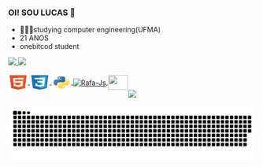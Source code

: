 
### OI! SOU LUCAS 👋

- 👨🏽‍🎓studying computer engineering(UFMA)
- 21 ANOS
- onebitcod student

<div align="center"  style="display: flex" style="flex-direction: row">
  <a href="https://github.com/LucasEmanoel0">
  <img height="50%"  src="https://github-readme-stats.vercel.app/api?username=LucasEmanoel0&show_icons=true&theme=dracula&include_all_commits=true&count_private=true"/>
  <img height="50%" src="https://github-readme-stats.vercel.app/api/top-langs/?username=LucasEmanoel0&layout=compact&langs_count=7&theme=dracula"/>
</div>
  <div style="display: inline_block"><br>
  <img align="center" alt="Rafa-HTML" height="30" width="40" src="https://raw.githubusercontent.com/devicons/devicon/master/icons/html5/html5-original.svg">
  <img align="center" alt="Rafa-CSS" height="30" width="40" src="https://raw.githubusercontent.com/devicons/devicon/master/icons/css3/css3-original.svg">
  <img align="center" alt="Rafa-Python" height="30" width="40" src="https://raw.githubusercontent.com/devicons/devicon/master/icons/python/python-original.svg">
  <img align="center" alt="Rafa-Js" height="30" width="40" src="onebitcod student">
  <img align="center"  height="30" width="40" src="https://cdn.jsdelivr.net/gh/devicons/devicon/icons/c/c-original.svg" />
</div>
  <div align="center"> 
  <a href="https://www.instagram.com/l_lucaasff/" target="_blank"><img src="https://img.shields.io/badge/-Instagram-%23E4405F?style=for-the-badge&logo=instagram&logoColor=white" target="_blank"></a>
  </div>
  <div align="center">

  ![Snake animation](https://github.com/S4SORI/S4SORI/blob/output/github-contribution-grid-snake.svg)
  
</div>
    
